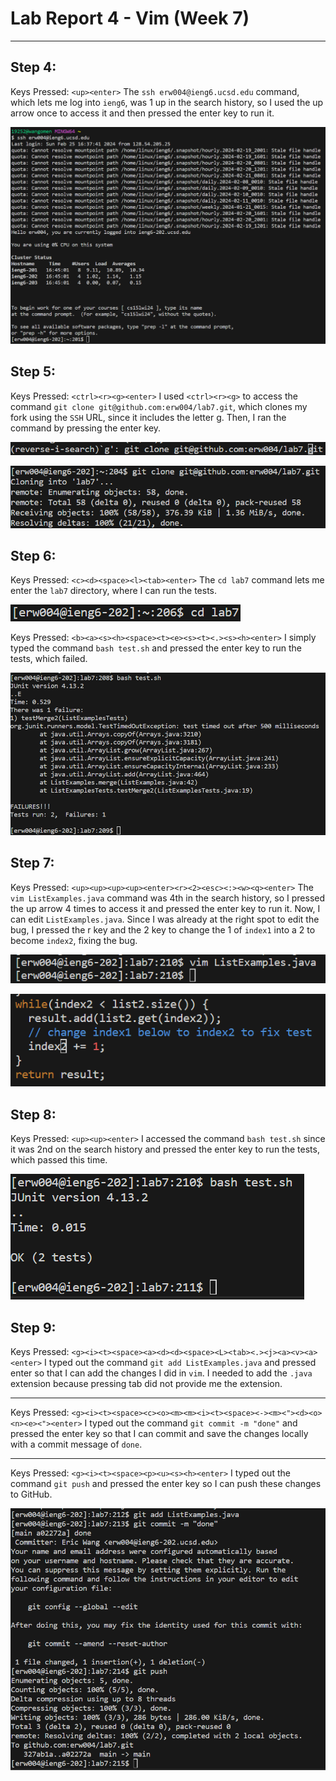 # Lab Report 4 - Vim (Week 7)
---

## Step 4:
Keys Pressed: `<up><enter>` The `ssh erw004@ieng6.ucsd.edu` command, which lets me log into `ieng6`, was 1 up in the search history, so I used the up arrow once to access it and then pressed the enter key to run it.

![Image](7a.png)

## Step 5:
Keys Pressed: `<ctrl><r><g><enter>` I used `<ctrl><r><g>` to access the command `git clone git@github.com:erw004/lab7.git`, which clones my fork using the `SSH` URL, since it includes the letter g. Then, I ran the command by pressing the enter key.

![Image](7ba.png)

![Image](7b.png)

## Step 6:
Keys Pressed: `<c><d><space><l><tab><enter>` The `cd lab7` command lets me enter the `lab7` directory, where I can run the tests.

![Image](7ca.png)

Keys Pressed: `<b><a><s><h><space><t><e><s><t><.><s><h><enter>` I simply typed the command `bash test.sh` and pressed the enter key to run the tests, which failed.

![Image](7c.png)

## Step 7:
Keys Pressed: `<up><up><up><up><enter><r><2><esc><:><w><q><enter>` The `vim ListExamples.java` command was 4th in the search history, so I pressed the up arrow 4 times to access it and pressed the enter key to run it. Now, I can edit `ListExamples.java`. Since I was already at the right spot to edit the bug, I pressed the r key and the 2 key to change the 1 of `index1` into a 2 to become `index2`, fixing the bug.

![Image](7d.png)

![Image](7db.png)

## Step 8:
Keys Pressed: `<up><up><enter>` I accessed the command `bash test.sh` since it was 2nd on the search history and pressed the enter key to run the tests, which passed this time.

![Image](7e.png)

## Step 9:
Keys Pressed: `<g><i><t><space><a><d><d><space><L><tab><.><j><a><v><a><enter>` I typed out the command `git add ListExamples.java` and pressed enter so that I can add the changes I did in `vim`. I needed to add the `.java` extension because pressing tab did not provide me the extension.

---
Keys Pressed: `<g><i><t><space><c><o><m><m><i><t><space><-><m><"><d><o><n><e><"><enter>` I typed out the command `git commit -m "done"` and pressed the enter key so that I can commit and save the changes locally with a commit message of `done`.

---
Keys Pressed: `<g><i><t><space><p><u><s><h><enter>` I typed out the command `git push` and pressed the enter key so I can push these changes to GitHub.


![Image](7f.png)
